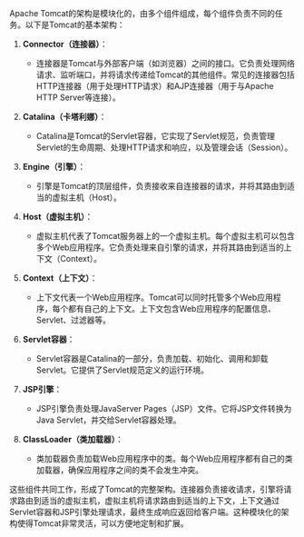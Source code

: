 Apache Tomcat的架构是模块化的，由多个组件组成，每个组件负责不同的任务。以下是Tomcat的基本架构：

1. **Connector（连接器）**：
   - 连接器是Tomcat与外部客户端（如浏览器）之间的接口。它负责处理网络请求、监听端口，并将请求传递给Tomcat的其他组件。常见的连接器包括HTTP连接器（用于处理HTTP请求）和AJP连接器（用于与Apache HTTP Server等连接）。

2. **Catalina（卡塔利娜）**：
   - Catalina是Tomcat的Servlet容器，它实现了Servlet规范，负责管理Servlet的生命周期、处理HTTP请求和响应，以及管理会话（Session）。

3. **Engine（引擎）**：
   - 引擎是Tomcat的顶层组件，负责接收来自连接器的请求，并将其路由到适当的虚拟主机（Host）。

4. **Host（虚拟主机）**：
   - 虚拟主机代表了Tomcat服务器上的一个虚拟主机。每个虚拟主机可以包含多个Web应用程序。它负责处理来自引擎的请求，并将其路由到适当的上下文（Context）。

5. **Context（上下文）**：
   - 上下文代表一个Web应用程序。Tomcat可以同时托管多个Web应用程序，每个都有自己的上下文。上下文包含Web应用程序的配置信息、Servlet、过滤器等。

6. **Servlet容器**：
   - Servlet容器是Catalina的一部分，负责加载、初始化、调用和卸载Servlet。它提供了Servlet规范定义的运行环境。

7. **JSP引擎**：
   - JSP引擎负责处理JavaServer Pages（JSP）文件。它将JSP文件转换为Java Servlet，并交给Servlet容器处理。

8. **ClassLoader（类加载器）**：
   - 类加载器负责加载Web应用程序中的类。每个Web应用程序都有自己的类加载器，确保应用程序之间的类不会发生冲突。

这些组件共同工作，形成了Tomcat的完整架构。连接器负责接收请求，引擎将请求路由到适当的虚拟主机，虚拟主机将请求路由到适当的上下文，上下文通过Servlet容器和JSP引擎处理请求，最终生成响应返回给客户端。这种模块化的架构使得Tomcat非常灵活，可以方便地定制和扩展。